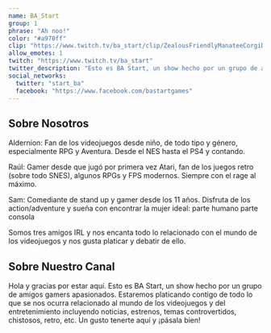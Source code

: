 ```yaml
---
name: BA_Start
group: 1
phrase: "Ah noo!"
color: "#a970ff"
clip: "https://www.twitch.tv/ba_start/clip/ZealousFriendlyManateeCorgiDerp"
allow_emotes: 1
twitch: "https://www.twitch.tv/ba_start"
twitter_description: "Esto es BA Start, un show hecho por un grupo de amigos gamers apasionados."
social_networks:
  twitter: "start_ba"
  facebook: "https://www.facebook.com/bastartgames"
---
```

<h2>Sobre <span class="cursive">Nosotros</span></h2>
<p class="streamer-about">Aldernion: Fan de los videojuegos desde niño, de todo tipo y género, especialmente RPG y Aventura. Desde el NES hasta el PS4 y contando.</p>
<p class="streamer-about">Raúl: Gamer desde que jugó por primera vez Atari, fan de los juegos retro (sobre todo SNES), algunos RPGs y FPS modernos. Siempre con el rage al máximo.</p>
<p class="streamer-about">Sam: Comediante de stand up y gamer desde los 11 años. Disfruta de los action/adventure y sueña con encontrar la mujer ideal: parte humano parte consola</p>
<p class="streamer-about">Somos tres amigos IRL y nos encanta todo lo relacionado con el mundo de los videojuegos y nos gusta platicar y debatir de ello.</p>

<h2>Sobre <span class="cursive">Nuestro Canal</span></h2>
<p class="streamer-channel">Hola y gracias por estar aquí. Esto es BA Start, un show hecho por un grupo de amigos gamers apasionados. Estaremos platicando contigo de todo lo que se nos ocurra relacionado al mundo de los videojuegos y del entretenimiento incluyendo noticias, estrenos, temas controvertidos, chistosos, retro, etc. Un gusto tenerte aquí y ¡pásala bien!</p>